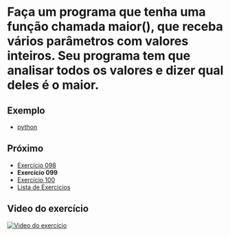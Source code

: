 # Faça um programa que tenha uma função chamada maior(), que receba vários parâmetros com valores inteiros. Seu programa tem que analisar todos os valores e dizer qual deles é o maior.

## Exemplo

- [python](python)

## Próximo

- [Exercício 098](../098)
- **Exercício 099**
- [Exercício 100](../100)
- [Lista de Exercicios](../)

## Video do exercício

[![Video do exercício](https://img.youtube.com/vi/vp9UX7wr92o/maxresdefault.jpg)](https://youtu.be/vp9UX7wr92o)